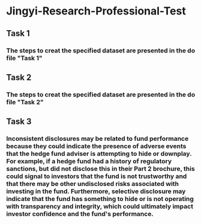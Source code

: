 # Jingyi-Research-Professional-Test
## Task 1
### The steps to creat the specified dataset are presented in the do file "Task 1"
## Task 2
### The steps to creat the specified dataset are presented in the do file "Task 2"
## Task 3
### 
### Inconsistent disclosures may be related to fund performance because they could indicate the presence of adverse events that the hedge fund adviser is attempting to hide or downplay. For example, if a hedge fund had a history of regulatory sanctions, but did not disclose this in their Part 2 brochure, this could signal to investors that the fund is not trustworthy and that there may be other undisclosed risks associated with investing in the fund. Furthermore, selective disclosure may indicate that the fund has something to hide or is not operating with transparency and integrity, which could ultimately impact investor confidence and the fund's performance.
### 
